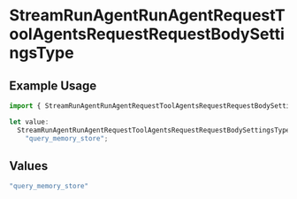 # StreamRunAgentRunAgentRequestToolAgentsRequestRequestBodySettingsType

## Example Usage

```typescript
import { StreamRunAgentRunAgentRequestToolAgentsRequestRequestBodySettingsType } from "@orq-ai/node/models/operations";

let value:
  StreamRunAgentRunAgentRequestToolAgentsRequestRequestBodySettingsType =
    "query_memory_store";
```

## Values

```typescript
"query_memory_store"
```